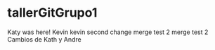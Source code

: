 # tallerGitGrupo1
Katy was here! 
Kevin
kevin second change 
merge test 2
merge test 2
Cambios de Kath y Andre

